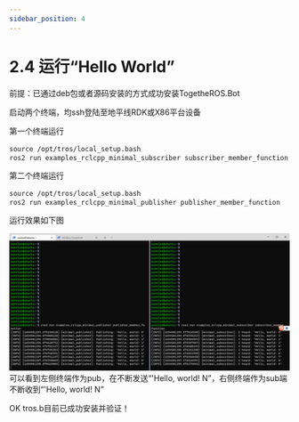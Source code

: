 ```yaml
---
sidebar_position: 4
---
```


# 2.4 运行“Hello World”

前提：已通过deb包或者源码安装的方式成功安装TogetheROS.Bot

启动两个终端，均ssh登陆至地平线RDK或X86平台设备

第一个终端运行

```shell
source /opt/tros/local_setup.bash
ros2 run examples_rclcpp_minimal_subscriber subscriber_member_function
```

第二个终端运行

```shell
source /opt/tros/local_setup.bash
ros2 run examples_rclcpp_minimal_publisher publisher_member_function
```

运行效果如下图

![hello world](./image/run_hello_world/hello_world.png "hello world")
可以看到左侧终端作为pub，在不断发送“'Hello, world! N”，右侧终端作为sub端不断收到“'Hello, world! N”

OK tros.b目前已成功安装并验证！
